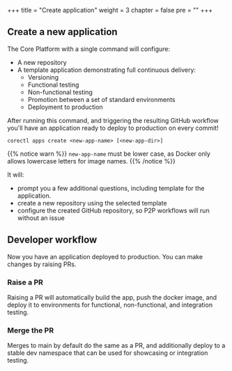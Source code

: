 +++
title = "Create application"
weight = 3
chapter = false
pre = ""
+++

## Create a new application

The Core Platform with a single command will configure:

- A new repository
- A template application demonstrating full continuous delivery:
  - Versioning
  - Functional testing
  - Non-functional testing
  - Promotion between a set of standard environments
  - Deployment to production

After running this command, and triggering the resulting GitHub workflow you'll have an
application ready to deploy to production on every commit!

```shell
corectl apps create <new-app-name> [<new-app-dir>]
```

{{% notice warn %}}
`new-app-name` must be lower case, as Docker only allows lowercase letters for image names.
{{% /notice %}}

It will:

- prompt you a few additional questions, including template for the application.
- create a new repository using the selected template
- configure the created GitHub repository, so P2P workflows will run without an issue

## Developer workflow

Now you have an application deployed to production. You can make changes by raising PRs.

### Raise a PR

Raising a PR will automatically build the app, push the docker image, and deploy it to
environments for functional, non-functional, and integration testing.

### Merge the PR

Merges to main by default do the same as a PR, and additionally deploy to a stable dev namespace that
can be used for showcasing or integration testing.
